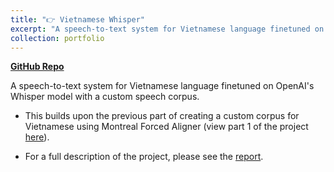 ```yaml
---
title: "👉 Vietnamese Whisper"
excerpt: "A speech-to-text system for Vietnamese language finetuned on OpenAI's Whisper model with a custom 100-hour speech corpus<br/><br/><em>Keywords: Automated Speech Processing (ASR), Transformers</em><br/><br/><img src='/images/whisper.png'>"
collection: portfolio
---
```


[**GitHub Repo**](https://github.com/halannhile/whisper-vietnamese)

A speech-to-text system for Vietnamese language finetuned on OpenAI's Whisper model with a custom speech corpus.

* This builds upon the previous part of creating a custom corpus for Vietnamese using Montreal Forced Aligner (view part 1 of the project [here](https://github.com/halannhile/vietnamese-asr-corpus)).

* For a full description of the project, please see the [report](https://github.com/halannhile/whisper-vietnamese/blob/master/report/project-report.pdf).